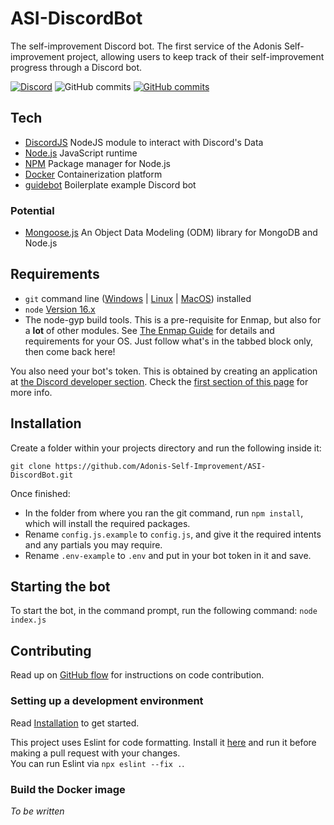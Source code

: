 # ASI-DiscordBot
The self-improvement Discord bot. The first service of the Adonis Self-improvement project, allowing users to keep track of their self-improvement progress through a Discord bot.

[![Discord](https://badgen.net/badge/icon/discord?icon=discord&label)](https://discord.gg/CKKshDe8rx)
![GitHub commits](https://badgen.net/github/license/Adonis-Self-Improvement/ASI-DiscordBot)
[![GitHub commits](https://badgen.net/github/stars/Adonis-Self-Improvement/ASI-DiscordBot)](https://github.com/Adonis-Self-Improvement/ASI-DiscordBot/stargazers)

## Tech
- [DiscordJS](https://discord.js.org/#/) NodeJS module to interact with Discord's Data
- [Node.js](https://nodejs.org/en/) JavaScript runtime
- [NPM](https://www.npmjs.com/) Package manager for Node.js
- [Docker](https://www.docker.com/) Containerization platform
- [guidebot](https://github.com/AnIdiotsGuide/guidebot/) Boilerplate example Discord bot

### Potential
- [Mongoose.js](https://mongoosejs.com/) An Object Data Modeling (ODM) library for MongoDB and Node.js

## Requirements

- `git` command line ([Windows](https://git-scm.com/download/win) | [Linux](https://git-scm.com/download/linux) | [MacOS](https://git-scm.com/download/mac)) installed
- `node` [Version 16.x](https://nodejs.org)
- The node-gyp build tools. This is a pre-requisite for Enmap, but also for a **lot** of other modules. See [The Enmap Guide](https://enmap.evie.dev/install#pre-requisites) for details and requirements for your OS. Just follow what's in the tabbed block only, then come back here!

You also need your bot's token. This is obtained by creating an application
at [the Discord developer section](https://discord.com/developers/applications). Check the [first section of this page](https://anidiots.guide/getting-started/getting-started-long-version)
for more info.

## Installation

Create a folder within your projects directory and run the following inside it:

`git clone https://github.com/Adonis-Self-Improvement/ASI-DiscordBot.git`

Once finished:

- In the folder from where you ran the git command, run `npm install`, which will install the required packages.
- Rename `config.js.example` to `config.js`, and give it the required intents and any partials you may require.
- Rename `.env-example` to `.env` and put in your bot token in it and save.

## Starting the bot

To start the bot, in the command prompt, run the following command:
`node index.js`

## Contributing
Read up on [GitHub flow](https://docs.github.com/en/get-started/quickstart/github-flow) for instructions on code contribution.
### Setting up a development environment
Read [Installation](#installation) to get started.

This project uses Eslint for code formatting. Install it [here](https://eslint.org/) and run it before making a pull request with your changes.<br>
You can run Eslint via `npx eslint --fix .`.


### Build the Docker image
_To be written_
